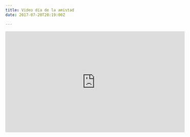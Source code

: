 ```yaml
---
title: Video día de la amistad
date: 2017-07-20T20:19:00Z

---
```

<iframe width="560" height="315" src="https://www.youtube.com/embed/09KKIYYlCH8?rel=0&amp;showinfo=0" frameborder="0" allow="autoplay; encrypted-media" allowfullscreen></iframe>
